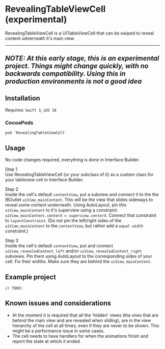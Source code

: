# RevealingTableViewCell (experimental)
RevealingTableViewCell is a UITableViewCell that can be swiped to reveal content udnerneath it's main view.

---------
*__NOTE: At this early stage, this is an experimental project. Things might change quickly, with no backwards compatibility. Using this in production environments is not a good idea__*
---------



## Installation
Requires: `Swift 3`, `iOS 10`

### CocoaPods

```
pod 'RevealingTableViewCell'
```


## Usage
No code changes required, everything is done in Interface Builder.

Step 1  
Use RevealingTableViewCell (or your subclass of it) as a custom class for your tableview cell in Interface Builder.

Step 2  
Inside the cell's default `contentView`, put a subview and connect it to the the IBOutlet `uiView_mainContent`. This will be the view that slides sideways to reveal some content underneath. Using AutoLayout, pin this `uiView_mainContent` to it's superview using a constraint: `uiView_mainContent.centerX = superview.centerX`. Connect that constraint to `layoutConstraint`. (Do not pin the left/right sides of the `uiView_mainContent` to the `contentView`, but rather add a `equal width` constraint.)

Step 3  
Inside the cell's default `contentView`, put and connect `uiView_revealedContent_left` and/or `uiView_revealedContent_right` subviews. Pin them using AutoLayout to the corresponding sides of your cell. Fix their widths. Make sure they are behind the `uiView_mainContent`.

## Example project
`// TODO:`  

## Known issues and considerations
* At the moment it is required that all the 'hidden' views (the ones that are behind the main view and are revealed when sliding), are in the view hierarchy of the cell at all times, even if they are never to be shown. This might be a performance issue in some cases.
* The cell needs to have handlers for when the animations finish and report the state at which it ended.
